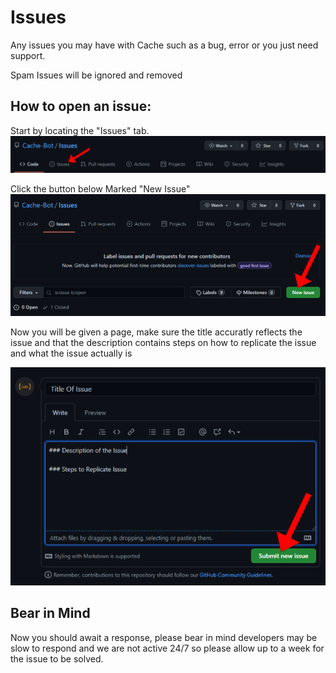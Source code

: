 # Issues
Any issues you may have with Cache such as a bug, error or you just need support.

Spam Issues will be ignored and removed

## How to open an issue:

Start by locating the "Issues" tab.
![Tab](screenshots/tab.png)

Click the button below Marked "New Issue"
![Create](screenshots/create.png)

Now you will be given a page, make sure the title accuratly reflects the issue and that the description contains steps on how to replicate the issue and what the issue actually is

![Dscribe](screenshots/describe.png)

## Bear in Mind
Now you should await a response, please bear in mind developers may be slow to respond and we are not active 24/7 so please allow up to a week for the issue to be solved.

